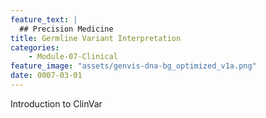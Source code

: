 ```yaml
---
feature_text: |
  ## Precision Medicine
title: Germline Variant Interpretation
categories:
    - Module-07-Clinical
feature_image: "assets/genvis-dna-bg_optimized_v1a.png"
date: 0007-03-01
---
```


Introduction to ClinVar

